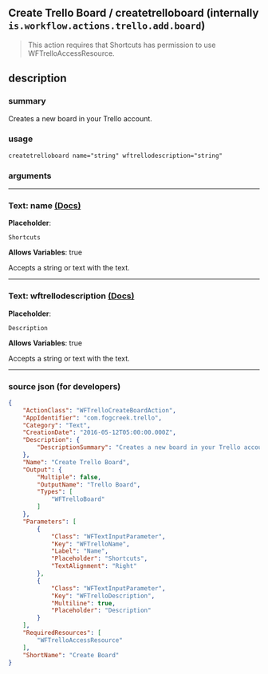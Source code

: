 
## Create Trello Board / createtrelloboard (internally `is.workflow.actions.trello.add.board`)

> This action requires that Shortcuts has permission to use WFTrelloAccessResource.


## description

### summary

Creates a new board in your Trello account.


### usage
```
createtrelloboard name="string" wftrellodescription="string"
```

### arguments

---

### Text: name [(Docs)](https://pfgithub.github.io/shortcutslang/gettingstarted#text-field)
**Placeholder**:
```
Shortcuts
```
**Allows Variables**: true



Accepts a string 
or text
with the text.

---

### Text: wftrellodescription [(Docs)](https://pfgithub.github.io/shortcutslang/gettingstarted#text-field)
**Placeholder**:
```
Description
```
**Allows Variables**: true



Accepts a string 
or text
with the text.

---

### source json (for developers)

```json
{
	"ActionClass": "WFTrelloCreateBoardAction",
	"AppIdentifier": "com.fogcreek.trello",
	"Category": "Text",
	"CreationDate": "2016-05-12T05:00:00.000Z",
	"Description": {
		"DescriptionSummary": "Creates a new board in your Trello account."
	},
	"Name": "Create Trello Board",
	"Output": {
		"Multiple": false,
		"OutputName": "Trello Board",
		"Types": [
			"WFTrelloBoard"
		]
	},
	"Parameters": [
		{
			"Class": "WFTextInputParameter",
			"Key": "WFTrelloName",
			"Label": "Name",
			"Placeholder": "Shortcuts",
			"TextAlignment": "Right"
		},
		{
			"Class": "WFTextInputParameter",
			"Key": "WFTrelloDescription",
			"Multiline": true,
			"Placeholder": "Description"
		}
	],
	"RequiredResources": [
		"WFTrelloAccessResource"
	],
	"ShortName": "Create Board"
}
```
